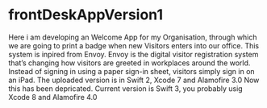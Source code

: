 # frontDeskAppVersion1
Here i am developing an Welcome App for my Organisation, through which we are going to print a badge when new Visitors enters into our office. This system is inpired from Envoy. Envoy is the digital visitor registration system that’s changing how visitors are greeted in workplaces around the world. Instead of signing in using a paper sign-in sheet, visitors simply sign in on an iPad. 
The uploaded version is in Swift 2, Xcode 7 and Alamofire 3.0 
Now this has been depricated.
Current version is Swift 3, you probably usig Xcode 8 and Alamofire 4.0

